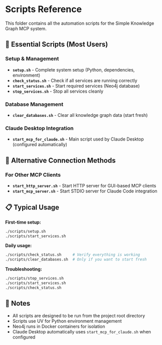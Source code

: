 # Scripts Reference

This folder contains all the automation scripts for the Simple Knowledge Graph MCP system.

## 🚀 **Essential Scripts (Most Users)**

### Setup & Management
- **`setup.sh`** - Complete system setup (Python, dependencies, environment)
- **`check_status.sh`** - Check if all services are running correctly
- **`start_services.sh`** - Start required services (Neo4j database)
- **`stop_services.sh`** - Stop all services cleanly

### Database Management
- **`clear_databases.sh`** - Clear all knowledge graph data (start fresh)

### Claude Desktop Integration
- **`start_mcp_for_claude.sh`** - Main script used by Claude Desktop (configured automatically)

## 🔧 **Alternative Connection Methods**

### For Other MCP Clients
- **`start_http_server.sh`** - Start HTTP server for GUI-based MCP clients
- **`start_mcp_server.sh`** - Start STDIO server for Claude Code integration

## 📋 **Typical Usage**

**First-time setup:**
```bash
./scripts/setup.sh
./scripts/start_services.sh
```

**Daily usage:**
```bash
./scripts/check_status.sh     # Verify everything is working
./scripts/clear_databases.sh  # Only if you want to start fresh
```

**Troubleshooting:**
```bash
./scripts/stop_services.sh
./scripts/start_services.sh
./scripts/check_status.sh
```

## 📝 **Notes**

- All scripts are designed to be run from the project root directory
- Scripts use UV for Python environment management
- Neo4j runs in Docker containers for isolation
- Claude Desktop automatically uses `start_mcp_for_claude.sh` when configured